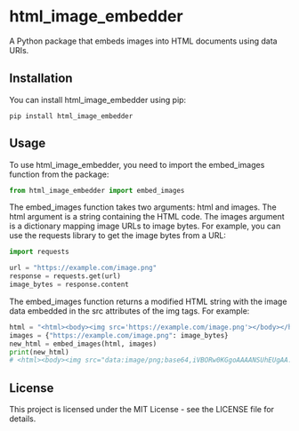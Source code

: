 # html_image_embedder

A Python package that embeds images into HTML documents using data URIs.

## Installation

You can install html_image_embedder using pip:

```pip install html_image_embedder```

## Usage

To use html_image_embedder, you need to import the embed_images function from the package:

```python
from html_image_embedder import embed_images
```

The embed_images function takes two arguments: html and images. The html argument is a string containing the HTML code. The images argument is a dictionary mapping image URLs to image bytes. For example, you can use the requests library to get the image bytes from a URL:

```python
import requests

url = "https://example.com/image.png"
response = requests.get(url)
image_bytes = response.content
```

The embed_images function returns a modified HTML string with the image data embedded in the src attributes of the img tags. For example:

```python
html = "<html><body><img src='https://example.com/image.png'></body></html>"
images = {"https://example.com/image.png": image_bytes}
new_html = embed_images(html, images)
print(new_html)
# <html><body><img src="data:image/png;base64,iVBORw0KGgoAAAANSUhEUgAA..."></body></html>
```

## License

This project is licensed under the MIT License - see the LICENSE file for details.